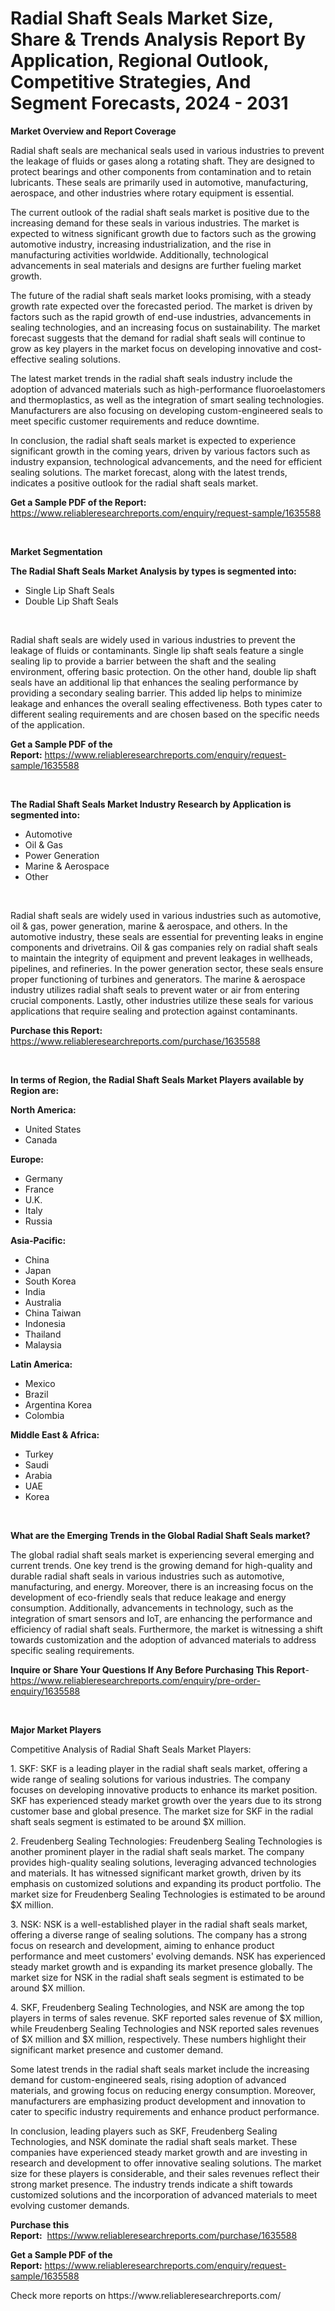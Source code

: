 <p><h1>Radial Shaft Seals Market Size, Share & Trends Analysis Report By Application, Regional Outlook, Competitive Strategies, And Segment Forecasts, 2024 - 2031</h1></p><p><strong>Market Overview and Report Coverage</strong></p>
<p><p>Radial shaft seals are mechanical seals used in various industries to prevent the leakage of fluids or gases along a rotating shaft. They are designed to protect bearings and other components from contamination and to retain lubricants. These seals are primarily used in automotive, manufacturing, aerospace, and other industries where rotary equipment is essential.</p><p>The current outlook of the radial shaft seals market is positive due to the increasing demand for these seals in various industries. The market is expected to witness significant growth due to factors such as the growing automotive industry, increasing industrialization, and the rise in manufacturing activities worldwide. Additionally, technological advancements in seal materials and designs are further fueling market growth.</p><p>The future of the radial shaft seals market looks promising, with a steady growth rate expected over the forecasted period. The market is driven by factors such as the rapid growth of end-use industries, advancements in sealing technologies, and an increasing focus on sustainability. The market forecast suggests that the demand for radial shaft seals will continue to grow as key players in the market focus on developing innovative and cost-effective sealing solutions.</p><p>The latest market trends in the radial shaft seals industry include the adoption of advanced materials such as high-performance fluoroelastomers and thermoplastics, as well as the integration of smart sealing technologies. Manufacturers are also focusing on developing custom-engineered seals to meet specific customer requirements and reduce downtime.</p><p>In conclusion, the radial shaft seals market is expected to experience significant growth in the coming years, driven by various factors such as industry expansion, technological advancements, and the need for efficient sealing solutions. The market forecast, along with the latest trends, indicates a positive outlook for the radial shaft seals market.</p></p>
<p><strong>Get a Sample PDF of the Report:</strong> <a href="https://www.reliableresearchreports.com/enquiry/request-sample/1635588">https://www.reliableresearchreports.com/enquiry/request-sample/1635588</a></p>
<p>&nbsp;</p>
<p><strong>Market Segmentation</strong></p>
<p><strong>The Radial Shaft Seals Market Analysis by types is segmented into:</strong></p>
<p><ul><li>Single Lip Shaft Seals</li><li>Double Lip Shaft Seals</li></ul></p>
<p>&nbsp;</p>
<p><p>Radial shaft seals are widely used in various industries to prevent the leakage of fluids or contaminants. Single lip shaft seals feature a single sealing lip to provide a barrier between the shaft and the sealing environment, offering basic protection. On the other hand, double lip shaft seals have an additional lip that enhances the sealing performance by providing a secondary sealing barrier. This added lip helps to minimize leakage and enhances the overall sealing effectiveness. Both types cater to different sealing requirements and are chosen based on the specific needs of the application.</p></p>
<p><strong>Get a Sample PDF of the Report:</strong>&nbsp;<a href="https://www.reliableresearchreports.com/enquiry/request-sample/1635588">https://www.reliableresearchreports.com/enquiry/request-sample/1635588</a></p>
<p>&nbsp;</p>
<p><strong>The Radial Shaft Seals Market Industry Research by Application is segmented into:</strong></p>
<p><ul><li>Automotive</li><li>Oil & Gas</li><li>Power Generation</li><li>Marine & Aerospace</li><li>Other</li></ul></p>
<p>&nbsp;</p>
<p><p>Radial shaft seals are widely used in various industries such as automotive, oil & gas, power generation, marine & aerospace, and others. In the automotive industry, these seals are essential for preventing leaks in engine components and drivetrains. Oil & gas companies rely on radial shaft seals to maintain the integrity of equipment and prevent leakages in wellheads, pipelines, and refineries. In the power generation sector, these seals ensure proper functioning of turbines and generators. The marine & aerospace industry utilizes radial shaft seals to prevent water or air from entering crucial components. Lastly, other industries utilize these seals for various applications that require sealing and protection against contaminants.</p></p>
<p><strong>Purchase this Report:</strong>&nbsp; <a href="https://www.reliableresearchreports.com/purchase/1635588">https://www.reliableresearchreports.com/purchase/1635588</a></p>
<p>&nbsp;</p>
<p><strong>In terms of Region, the Radial Shaft Seals Market Players available by Region are:</strong></p>
<p>
    <p> <strong> North America: </strong>
        <ul>
            <li>United States</li>
            <li>Canada</li>
        </ul>
        </p> 
    <p> <strong> Europe: </strong>
        <ul>
            <li>Germany</li>
            <li>France</li>
            <li>U.K.</li>
            <li>Italy</li>
            <li>Russia</li>
        </ul>
        </p> 
    <p> <strong> Asia-Pacific: </strong>
        <ul>
            <li>China</li>
            <li>Japan</li>
            <li>South Korea</li>
            <li>India</li>
            <li>Australia</li>
            <li>China Taiwan</li>
            <li>Indonesia</li>
            <li>Thailand</li>
            <li>Malaysia</li>
        </ul>
        </p> 
    <p> <strong> Latin America: </strong>
        <ul>
            <li>Mexico</li>
            <li>Brazil</li>
            <li>Argentina Korea</li>
            <li>Colombia</li>
        </ul>
        </p> 
    <p> <strong> Middle East & Africa: </strong>
        <ul>
            <li>Turkey</li>
            <li>Saudi</li>
            <li>Arabia</li>
            <li>UAE</li>
            <li>Korea</li>
        </ul>
    </p>
    </p>
<p>&nbsp;</p>
<p><strong>What are the Emerging Trends in the Global Radial Shaft Seals market?</strong></p>
<p><p>The global radial shaft seals market is experiencing several emerging and current trends. One key trend is the growing demand for high-quality and durable radial shaft seals in various industries such as automotive, manufacturing, and energy. Moreover, there is an increasing focus on the development of eco-friendly seals that reduce leakage and energy consumption. Additionally, advancements in technology, such as the integration of smart sensors and IoT, are enhancing the performance and efficiency of radial shaft seals. Furthermore, the market is witnessing a shift towards customization and the adoption of advanced materials to address specific sealing requirements.</p></p>
<p><strong>Inquire or Share Your Questions If Any Before Purchasing This Report</strong>- <a href="https://www.reliableresearchreports.com/enquiry/pre-order-enquiry/1635588">https://www.reliableresearchreports.com/enquiry/pre-order-enquiry/1635588</a></p>
<p>&nbsp;</p>
<p><strong>Major Market Players</strong></p>
<p><p>Competitive Analysis of Radial Shaft Seals Market Players:</p><p>1. SKF: SKF is a leading player in the radial shaft seals market, offering a wide range of sealing solutions for various industries. The company focuses on developing innovative products to enhance its market position. SKF has experienced steady market growth over the years due to its strong customer base and global presence. The market size for SKF in the radial shaft seals segment is estimated to be around $X million.</p><p>2. Freudenberg Sealing Technologies: Freudenberg Sealing Technologies is another prominent player in the radial shaft seals market. The company provides high-quality sealing solutions, leveraging advanced technologies and materials. It has witnessed significant market growth, driven by its emphasis on customized solutions and expanding its product portfolio. The market size for Freudenberg Sealing Technologies is estimated to be around $X million.</p><p>3. NSK: NSK is a well-established player in the radial shaft seals market, offering a diverse range of sealing solutions. The company has a strong focus on research and development, aiming to enhance product performance and meet customers' evolving demands. NSK has experienced steady market growth and is expanding its market presence globally. The market size for NSK in the radial shaft seals segment is estimated to be around $X million.</p><p>4. SKF, Freudenberg Sealing Technologies, and NSK are among the top players in terms of sales revenue. SKF reported sales revenue of $X million, while Freudenberg Sealing Technologies and NSK reported sales revenues of $X million and $X million, respectively. These numbers highlight their significant market presence and customer demand.</p><p>Some latest trends in the radial shaft seals market include the increasing demand for custom-engineered seals, rising adoption of advanced materials, and growing focus on reducing energy consumption. Moreover, manufacturers are emphasizing product development and innovation to cater to specific industry requirements and enhance product performance.</p><p>In conclusion, leading players such as SKF, Freudenberg Sealing Technologies, and NSK dominate the radial shaft seals market. These companies have experienced steady market growth and are investing in research and development to offer innovative sealing solutions. The market size for these players is considerable, and their sales revenues reflect their strong market presence. The industry trends indicate a shift towards customized solutions and the incorporation of advanced materials to meet evolving customer demands.</p></p>
<p><strong>Purchase this Report:</strong>&nbsp;&nbsp;<a href="https://www.reliableresearchreports.com/purchase/1635588">https://www.reliableresearchreports.com/purchase/1635588</a></p>
<p></p>
<p><strong>Get a Sample PDF of the Report:</strong>&nbsp;<a href="https://www.reliableresearchreports.com/enquiry/request-sample/1635588">https://www.reliableresearchreports.com/enquiry/request-sample/1635588</a></p>
<p>Check more reports on https://www.reliableresearchreports.com/</p>